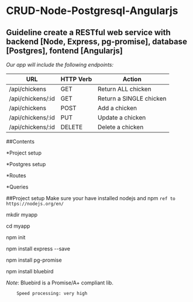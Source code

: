 # CRUD-Node-Postgresql-Angularjs

## Guideline create a RESTful web service with backend [Node, Express, pg-promise], database [Postgres], fontend [Angularjs]

*Our app will include the following endpoints:*

| URL                  | HTTP Verb | Action                 |
|----------------------|-----------|------------------------|
| /api/chickens        | GET       | Return ALL chicken     |
| /api/chickens/:id    | GET 	   | Return a SINGLE chicken|
| /api/chickens        | POST      | Add a chicken          |
| /api/chickens/:id    | PUT       | Update a chicken       |
| /api/chickens/:id    | DELETE    | Delete a chicken       |

##Contents

*Project setup

*Postgres setup

*Routes

*Queries

##Project setup
Make sure your have installed nodejs and npm
`ref to https://nodejs.org/en/`

mkdir myapp

cd myapp

npm init

npm install express --save

npm install pg-promise

npm install bluebird

*Note*: Bluebird is a Promise/A+ compliant lib.

		Speed processing: very high